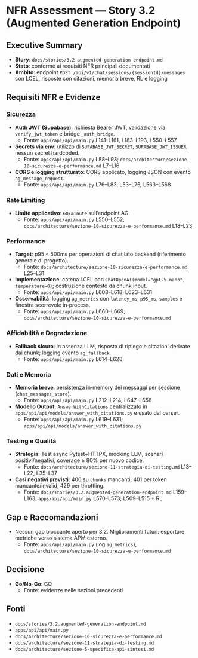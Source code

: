 # NFR Assessment — Story 3.2 (Augmented Generation Endpoint)

## Executive Summary
- **Story**: `docs/stories/3.2.augmented-generation-endpoint.md`
- **Stato**: conforme ai requisiti NFR principali documentati
- **Ambito**: endpoint `POST /api/v1/chat/sessions/{sessionId}/messages` con LCEL, risposte con citazioni, memoria breve, RL e logging

## Requisiti NFR e Evidenze

### Sicurezza
- **Auth JWT (Supabase)**: richiesta Bearer JWT, validazione via `verify_jwt_token` e bridge `_auth_bridge`.
  - Fonte: `apps/api/api/main.py` L141–L161, L183–L193, L550–L557
- **Secrets via env**: utilizzo di `SUPABASE_JWT_SECRET`, `SUPABASE_JWT_ISSUER`, nessun secret hardcoded.
  - Fonte: `apps/api/api/main.py` L88–L93; `docs/architecture/sezione-10-sicurezza-e-performance.md` L7–L16
- **CORS e logging strutturato**: CORS applicato, logging JSON con evento `ag_message_request`.
  - Fonte: `apps/api/api/main.py` L76–L83, L53–L75, L563–L568

### Rate Limiting
- **Limite applicativo**: `60/minute` sull’endpoint AG.
  - Fonte: `apps/api/api/main.py` L550–L552; `docs/architecture/sezione-10-sicurezza-e-performance.md` L18–L23

### Performance
- **Target**: p95 < 500ms per operazioni di chat lato backend (riferimento generale di progetto).
  - Fonte: `docs/architecture/sezione-10-sicurezza-e-performance.md` L25–L31
- **Implementazione**: catena LCEL con `ChatOpenAI(model="gpt-5-nano", temperature=0)`; costruzione contesto da chunk input.
  - Fonte: `apps/api/api/main.py` L608–L618, L623–L631
- **Osservabilità**: logging `ag_metrics` con `latency_ms`, `p95_ms`, `samples` e finestra scorrevole in‑process.
  - Fonte: `apps/api/api/main.py` L660–L669; `docs/architecture/sezione-10-sicurezza-e-performance.md`

### Affidabilità e Degradazione
- **Fallback sicuro**: in assenza LLM, risposta di ripiego e citazioni derivate dai chunk; logging evento `ag_fallback`.
  - Fonte: `apps/api/api/main.py` L614–L628

### Dati e Memoria
- **Memoria breve**: persistenza in‑memory dei messaggi per sessione (`chat_messages_store`).
  - Fonte: `apps/api/api/main.py` L212–L214, L647–L658
- **Modello Output**: `AnswerWithCitations` centralizzato in `apps/api/api/models/answer_with_citations.py` e usato dal parser.
  - Fonte: `apps/api/api/main.py` L619–L631; `apps/api/api/models/answer_with_citations.py`

### Testing e Qualità
- **Strategia**: Test async Pytest+HTTPX, mocking LLM, scenari positivi/negativi, coverage ≥ 80% per nuovo codice.
  - Fonte: `docs/architecture/sezione-11-strategia-di-testing.md` L13–L22, L35–L37
- **Casi negativi previsti**: 400 su `chunks` mancanti, 401 per token mancante/invalid, 429 per throttling.
  - Fonte: `docs/stories/3.2.augmented-generation-endpoint.md` L159–L163; `apps/api/api/main.py` L570–L573; L509–L515 + RL

## Gap e Raccomandazioni
- Nessun gap bloccante aperto per 3.2. Miglioramenti futuri: esportare metriche verso sistema APM esterno.
  - Fonte: `apps/api/api/main.py` (log `ag_metrics`), `docs/architecture/sezione-10-sicurezza-e-performance.md`

## Decisione
- **Go/No-Go**: GO
  - Fonte: evidenze nelle sezioni precedenti

## Fonti
- `docs/stories/3.2.augmented-generation-endpoint.md`
- `apps/api/api/main.py`
- `docs/architecture/sezione-10-sicurezza-e-performance.md`
- `docs/architecture/sezione-11-strategia-di-testing.md`
- `docs/architecture/sezione-5-specifica-api-sintesi.md`